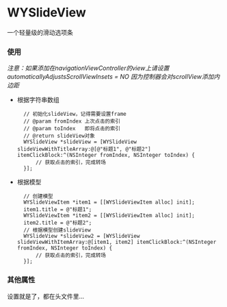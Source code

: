 # WYSlideView
一个轻量级的滑动选项条

### 使用
*注意：如果添加在navigationViewController的view上请设置automaticallyAdjustsScrollViewInsets = NO 因为控制器会对scrollView添加内边距*
* 根据字符串数组

        // 初始化slideView，记得需要设置frame
        // @param fromIndex 上次点击的索引
        // @param toIndex   即将点击的索引
        // @return slideView对象
        WYSlideView *slideView = [WYSlideView slideViewWithTitleArray:@[@"标题1", @"标题2"] itemClickBlock:^(NSInteger fromIndex, NSInteger toIndex) {
            // 获取点击的索引，完成转场
        }];
* 根据模型

        // 创建模型
        WYSlideViewItem *item1 = [[WYSlideViewItem alloc] init];
        item1.title = @"标题1";
        WYSlideViewItem *item2 = [[WYSlideViewItem alloc] init];
        item2.title = @"标题2";
        // 根据模型创建slideView
        WYSlideView *slideView2 = [WYSlideView slideViewWithItemArray:@[item1, item2] itemClickBlock:^(NSInteger fromIndex, NSInteger toIndex) {
            // 获取点击的索引，完成转场
        }];

### 其他属性
设置就是了，都在头文件里...

